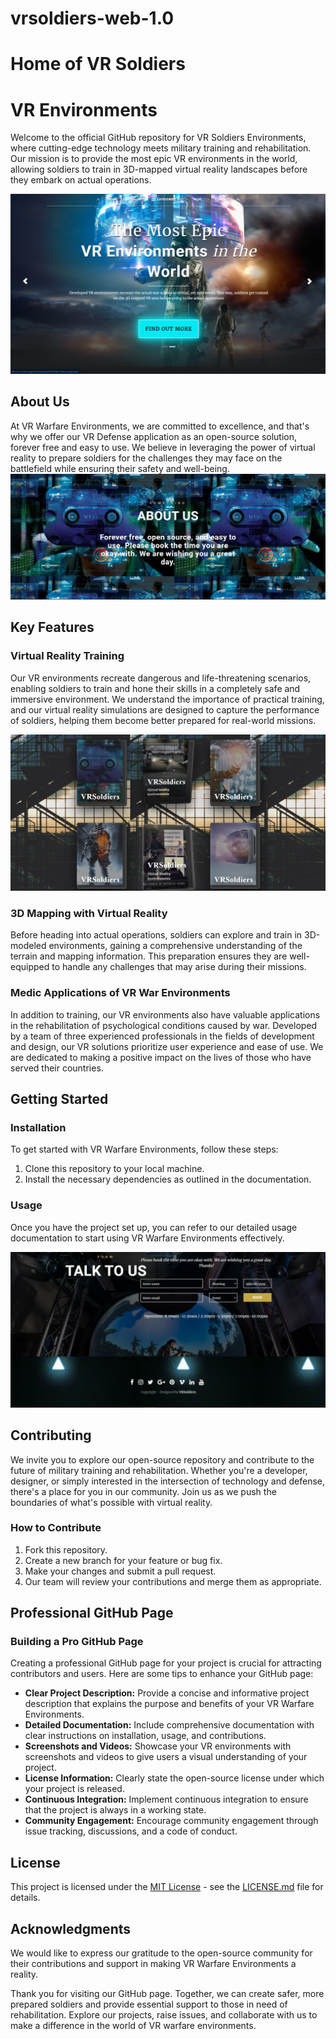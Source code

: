 # vrsoldiers-web-1.0
# Home of VR Soldiers

# VR Environments

Welcome to the official GitHub repository for VR Soldiers Environments, where cutting-edge technology meets military training and rehabilitation. Our mission is to provide the most epic VR environments in the world, allowing soldiers to train in 3D-mapped virtual reality landscapes before they embark on actual operations.

![VR Warfare Environments](https://github.com/VRSoldiers/vrsoldiers-web-1.0/blob/main/readme_img/vr-landing.PNG)


## About Us

At VR Warfare Environments, we are committed to excellence, and that's why we offer our VR Defense application as an open-source solution, forever free and easy to use. We believe in leveraging the power of virtual reality to prepare soldiers for the challenges they may face on the battlefield while ensuring their safety and well-being.
![VR Warfare Environments](https://github.com/VRSoldiers/vrsoldiers-web-1.0/blob/main/readme_img/vr-landing-contact.PNG)

## Key Features

### Virtual Reality Training
Our VR environments recreate dangerous and life-threatening scenarios, enabling soldiers to train and hone their skills in a completely safe and immersive environment. We understand the importance of practical training, and our virtual reality simulations are designed to capture the performance of soldiers, helping them become better prepared for real-world missions.

![VR Warfare Environments](https://github.com/VRSoldiers/vrsoldiers-web-1.0/blob/main/readme_img/vr-landing-main.PNG)


### 3D Mapping with Virtual Reality
Before heading into actual operations, soldiers can explore and train in 3D-modeled environments, gaining a comprehensive understanding of the terrain and mapping information. This preparation ensures they are well-equipped to handle any challenges that may arise during their missions.

### Medic Applications of VR War Environments
In addition to training, our VR environments also have valuable applications in the rehabilitation of psychological conditions caused by war. Developed by a team of three experienced professionals in the fields of development and design, our VR solutions prioritize user experience and ease of use. We are dedicated to making a positive impact on the lives of those who have served their countries.

## Getting Started

### Installation
To get started with VR Warfare Environments, follow these steps:
1. Clone this repository to your local machine.
2. Install the necessary dependencies as outlined in the documentation.

### Usage
Once you have the project set up, you can refer to our detailed usage documentation to start using VR Warfare Environments effectively.

![VR Warfare Environments](https://github.com/VRSoldiers/vrsoldiers-web-1.0/blob/main/readme_img/vr-landing-talk-to-us.PNG)


## Contributing

We invite you to explore our open-source repository and contribute to the future of military training and rehabilitation. Whether you're a developer, designer, or simply interested in the intersection of technology and defense, there's a place for you in our community. Join us as we push the boundaries of what's possible with virtual reality.

### How to Contribute
1. Fork this repository.
2. Create a new branch for your feature or bug fix.
3. Make your changes and submit a pull request.
4. Our team will review your contributions and merge them as appropriate.

## Professional GitHub Page

### Building a Pro GitHub Page
Creating a professional GitHub page for your project is crucial for attracting contributors and users. Here are some tips to enhance your GitHub page:
- **Clear Project Description:** Provide a concise and informative project description that explains the purpose and benefits of your VR Warfare Environments.
- **Detailed Documentation:** Include comprehensive documentation with clear instructions on installation, usage, and contributions.
- **Screenshots and Videos:** Showcase your VR environments with screenshots and videos to give users a visual understanding of your project.
- **License Information:** Clearly state the open-source license under which your project is released.
- **Continuous Integration:** Implement continuous integration to ensure that the project is always in a working state.
- **Community Engagement:** Encourage community engagement through issue tracking, discussions, and a code of conduct.

## License

This project is licensed under the [MIT License](LICENSE.md) - see the [LICENSE.md](LICENSE.md) file for details.

## Acknowledgments

We would like to express our gratitude to the open-source community for their contributions and support in making VR Warfare Environments a reality.

Thank you for visiting our GitHub page. Together, we can create safer, more prepared soldiers and provide essential support to those in need of rehabilitation. Explore our projects, raise issues, and collaborate with us to make a difference in the world of VR warfare environments.
